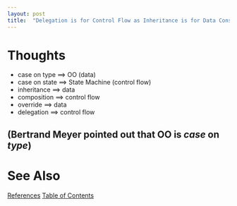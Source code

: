 ```yaml
---
layout: post
title:  "Delegation is for Control Flow as Inheritance is for Data Construction (Working Paper)"
---
```


# Thoughts

- case on type ==> OO (data)
- case on state ==> State Machine (control flow)
- inheritance ==> data
- composition ==> control flow
- override ==> data
- delegation ==> control flow


(Bertrand Meyer pointed out that OO is _case_ on _type_)
---


# See Also

[References](https://guitarvydas.github.io/2021/01/14/References.html)
[Table of Contents](https://guitarvydas.github.io/2021/05/14/Table-Of-Contents.html)

<script src="https://utteranc.es/client.js" 
        repo="guitarvydas/guitarvydas.github.io" 
        issue-term="pathname" 
        theme="github-light" 
        crossorigin="anonymous" 
        async> 
</script> 
